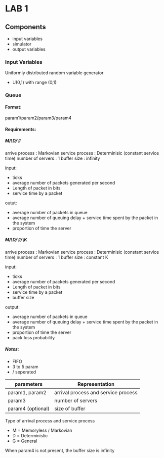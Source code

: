 # LAB 1 

## Components 
- input variables
- simulator
- output variables

### Input Variables 
Uniformly distributed random variable generator
  - U(0,1) with range (0,1)

### Queue

#### Format: 
param1/param2/param3/param4

#### Requirements:
##### M/\D/\1
arrive process    : Markovian
service process   : Determinisic (constant service time)
number of servers : 1
buffer size       : infinity 

input:
- ticks
- average number of packets generated per second
- Length of packet in bits
- service time by a packet

outut:
- average number of packets in queue
- average number of queuing delay + service time spent by the packet in the
  system
- proportion of time the server


##### M/\D/\1/\K
arrive process    : Markovian
service process   : Determinisic (constant service time)
number of servers : 1
buffer size       : constant K 

input:
- ticks
- average number of packets generated per second
- Length of packet in bits
- service time by a packet
- buffer size

output:
- average number of packets in queue
- average number of queuing delay + service time spent by the packet in the
  system
- proportion of time the server
- pack loss probability

##### Notes:
- FIFO
- 3 to 5 param
- \/ seperated

|parameters        | Representation                      |
| ---------------- | ----------------------------------- |
|param1, param2    | arrival process and service process | 
|param3            | number of servers		         | 
|param4 (optional) | size of buffer                      |


Type of arrival process and service process 
- M = Memoryless / Markovian
- D = Deterministic
- G = General

When param4 is not present, the buffer size is infinity


